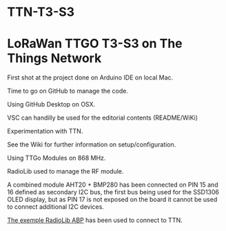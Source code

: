 # TTN-T3-S3
# LoRaWan TTGO T3-S3 on The Things Network

First shot at the project done on Arduino IDE on local Mac.

Time to go on GitHub to manage the code.

Using GitHub Desktop on OSX.

VSC can handilly be used for the editorial contents (README/WiKi)

Experimentation with TTN.

See the Wiki for further information on setup/configuration.

Using TTGo Modules on 868 MHz.

RadioLib used to manage the RF module.

A combined module AHT20 + BMP280 has been connected on PIN 15 and 16 defined as secondary I2C bus, the first bus being used for the SSD1306 OLED display, but as PIN 17 is not exposed on the board it cannot be used to connect additional I2C devices.

[The exemple RadioLib ABP](https://github.com/Xinyuan-LilyGO/LilyGo-LoRa-Series/tree/master/examples/LoRaWAN/RadioLib_OTAA) has been used to connect to TTN.